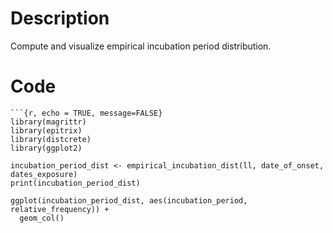 # Description
Compute and visualize empirical incubation period distribution.

# Code
```
```{r, echo = TRUE, message=FALSE}
library(magrittr)
library(epitrix)
library(distcrete)
library(ggplot2)
```
```{r}
incubation_period_dist <- empirical_incubation_dist(ll, date_of_onset, dates_exposure)
print(incubation_period_dist)

ggplot(incubation_period_dist, aes(incubation_period, relative_frequency)) +
  geom_col()
```

```